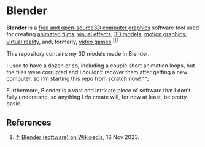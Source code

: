 # Blender

**Blender** is a [free and open-source](https://en.wikipedia.org/wiki/Free_and_open-source_software)[3D computer graphics](https://en.wikipedia.org/wiki/3D_computer_graphics) software tool used for creating [animated films](https://en.wikipedia.org/wiki/Animation), [visual effects](https://en.wikipedia.org/wiki/Visual_effects), [3D models](https://en.wikipedia.org/wiki/3D_modeling), [motion graphics](https://en.wikipedia.org/wiki/Motion_graphics), [virtual reality](https://en.wikipedia.org/wiki/Virtual_reality), and, formerly, [video games](https://en.wikipedia.org/wiki/Video_game).<sup id="footnote-1-backlink-1">[[1]](#footnote-1)</sup>

This repository contains my 3D models made in Blender.

I used to have a dozen or so, including a couple short animation loops, but the files were corrupted and I couldn't recover them after getting a new computer, so I'm starting this repo from scratch now! ^^;

Furthermore, Blender is a vast and intricate piece of software that I don't fully understand, so anything I *do* create will, for now at least, be pretty basic.

## References
1. [↑](#footnote-1-backlink-1) <a id="footnote-1">[Blender (software) on Wikipedia](https://en.wikipedia.org/wiki/Blender_(software)), 16 Nov 2023.</a>
